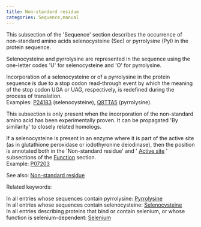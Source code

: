 ```yaml
---
title: Non-standard residue
categories: Sequence,manual
---
```


This subsection of the 'Sequence' section describes the occurrence of non-standard amino acids selenocysteine (Sec) or pyrrolysine (Pyl) in the protein sequence.

Selenocysteine and pyrrolysine are represented in the sequence using the one-letter codes 'U' for selenocysteine and 'O' for pyrrolysine.

Incorporation of a selenocysteine or of a pyrrolysine in the protein sequence is due to a stop codon read-through event by which the meaning of the stop codon UGA or UAG, respectively, is redefined during the process of translation.  
Examples: [P24183](https://www.uniprot.org/uniprotkb/p24183) (selenocysteine), [Q8TTA5](https://www.uniprot.org/uniprotkb/q8tta5) (pyrrolysine).

This subsection is only present when the incorporation of the non-standard amino acid has been experimentally proven. It can be propagated 'By similarity' to closely related homologs.

If a selenocysteine is present in an enzyme where it is part of the active site (as in glutathione peroxidase or iodothyronine deiodinase), then the position is annotated both in the 'Non-standard residue' and ' [Active site](https://www.uniprot.org/help/act_site) ' subsections of the [Function](http://www.uniprot.org/help/function%5Fsection) section.  
Example: [P07203](https://www.uniprot.org/uniprotkb/p07203)

See also: [Non-standard residue](http://www.uniprot.org/help/non%5Fstd)

Related keywords:

In all entries whose sequences contain pyrrolysine: [Pyrrolysine](http://www.uniprot.org/keywords/KW-0669)  
In all entries whose sequences contain selenocysteine: [Selenocysteine](http://www.uniprot.org/keywords/KW-0712)  
In all entries describing proteins that bind or contain selenium, or whose function is selenium-dependent: [Selenium](http://www.uniprot.org/keywords/KW-0711)
